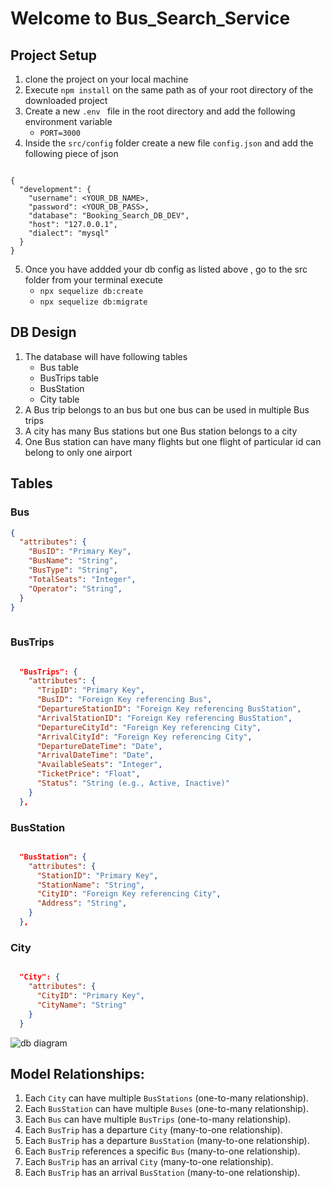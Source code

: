 #  Welcome to Bus_Search_Service

## Project Setup 
1. clone the project on your local machine 
2. Execute ` npm install ` on the same path as of your root directory of the downloaded project  
3. Create a new `.env ` file in the root directory and add the following environment variable 
      - `PORT=3000`
4. Inside the `src/config` folder create a new file `config.json` and add the following piece of json 

```

{
  "development": {
    "username": <YOUR_DB_NAME>,
    "password": <YOUR_DB_PASS>,
    "database": "Booking_Search_DB_DEV",
    "host": "127.0.0.1",
    "dialect": "mysql"
  }
}

```
5. Once you have addded your db config as listed above , go to the src folder from your terminal 
execute 
    - `npx sequelize db:create`
    - `npx sequelize db:migrate` 

## DB Design
1. The database will have following tables 
    -  Bus table 
    -  BusTrips table 
    -  BusStation 
    -  City table 
2. A Bus trip belongs to an bus but one bus can be used in multiple Bus trips 
3. A city has many Bus stations but one Bus station belongs to a city 
4. One Bus station can have many flights but one flight of particular id can belong to only one airport 

## Tables

### Bus

```json
{
  "attributes": {
    "BusID": "Primary Key",
    "BusName": "String",
    "BusType": "String",
    "TotalSeats": "Integer",
    "Operator": "String",
  }
}
 
```
### BusTrips

```json

  "BusTrips": {
    "attributes": {
      "TripID": "Primary Key",
      "BusID": "Foreign Key referencing Bus",
      "DepartureStationID": "Foreign Key referencing BusStation",
      "ArrivalStationID": "Foreign Key referencing BusStation", 
      "DepartureCityId": "Foreign Key referencing City",
      "ArrivalCityId": "Foreign Key referencing City",
      "DepartureDateTime": "Date",
      "ArrivalDateTime": "Date",
      "AvailableSeats": "Integer",
      "TicketPrice": "Float",
      "Status": "String (e.g., Active, Inactive)"
    }
  },

```
### BusStation 

```json

  "BusStation": {
    "attributes": {
      "StationID": "Primary Key",
      "StationName": "String",
      "CityID": "Foreign Key referencing City",
      "Address": "String",
    }
  },

```

### City 

```json

  "City": {
    "attributes": {
      "CityID": "Primary Key",
      "CityName": "String"
    }
  }

```
![db diagram](https://github.com/ritikgupta2002/Bus_Search_Service/assets/99651822/9b4ca99a-61e8-42a6-8791-fe909e486c7f)


## Model Relationships:

1. Each `City` can have multiple `BusStations` (one-to-many relationship).
2. Each `BusStation` can have multiple `Buses` (one-to-many relationship).
3. Each `Bus` can have multiple `BusTrips` (one-to-many relationship).
4. Each `BusTrip` has a departure `City` (many-to-one relationship).
5. Each `BusTrip` has a departure `BusStation` (many-to-one relationship).
6. Each `BusTrip` references a specific `Bus` (many-to-one relationship).
7. Each `BusTrip` has an arrival `City` (many-to-one relationship).
8. Each `BusTrip` has an arrival `BusStation` (many-to-one relationship).







